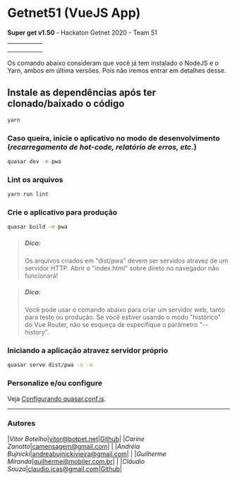 # Getnet51 (VueJS App)
**Super get v1.50** - Hackaton Getnet 2020 - Team 51

|   |   |   |   |   |
|---|---|---|---|---|
|   |   |   |   |   |
|   |   |   |   |   |
|   |   |   |   |   |

Os comando abaixo consideram que você já tem instalado o NodeJS e o Yarn, ambos em última versões. Pois não iremos entrar em detalhes desse.


## Instale as dependências após ter clonado/baixado o código
```bash
yarn
```

### Caso queira, inicie o aplicativo no modo de desenvolvimento (_recarregamento de hot-code, relatório de erros, etc._)
```bash
quasar dev -m pwa
```

### Lint os arquivos
```bash
yarn run lint
```

### Crie o aplicativo para produção
```bash
quasar build -m pwa
```

> ##### Dica: 
>    Os arquivos criados em "dist/pwa" devem ser servidos atravez de um servidor HTTP.
>    Abrir o "index.html" sobre direto no navegador não funcionará!

> ##### Dica: 
>    Você pode usar o comando abaixo para criar um servidor web, tanto para teste ou produção.
>    Se você estiver usando o modo "histórico" do Vue Router, não se esqueça de especifique o parâmetro "--history".

### Iniciando a aplicação atravez servidor próprio
```bash
quasar serve dist/pwa -s -o
```

### Personalize e/ou configure
Veja [Configurando quasar.conf.js](https://quasar.dev/quasar-cli/quasar-conf-js).



---
### Autores
|_Vitor Botelho_|[vitor@botpet.net](mailto:vitor@botpet.net)|[Github](https://github.com/Homunculo)|
|_Carine Zanotto_|[camensagem@gmail.com](mailto:camensagem@gmail.com)| |
|_Andréia Bujnicki_|[andreabujnickivieira@gmail.com](mailto:andreabujnickivieira@gmail.com)| |
|_Guilherme Miranda_|[guilherme@mobiler.com.br](mailto:guilherme@mobiler.com.br)| |
|_Cláudio Souza_|[claudio.jcas@gmail.com](mailto:claudio.jcas@gmail.com)|[Github](https://github.com/claudiojcas)|

